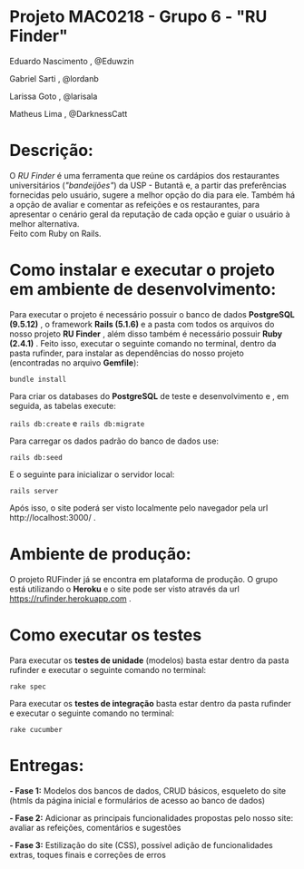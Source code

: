 # Projeto MAC0218 - Grupo 6 - "RU Finder"

Eduardo Nascimento , @Eduwzin

Gabriel Sarti      , @lordanb

Larissa Goto       , @larisala

Matheus Lima       , @DarknessCatt

# Descrição:  

O *RU Finder* é uma ferramenta que reúne os cardápios dos restaurantes universitários (*"bandeijões"*) da USP - Butantã e, a partir das preferências fornecidas pelo usuário, sugere a melhor opção do dia para ele. Também há a opção de avaliar e comentar as refeições e os restaurantes, para apresentar o cenário geral da reputação de cada opção e guiar o usuário à melhor alternativa.  
Feito com Ruby on Rails.

# Como instalar e executar o projeto em ambiente de desenvolvimento:

Para executar o projeto é necessário possuir o banco de dados __PostgreSQL (9.5.12)__ , o framework __Rails (5.1.6)__ e a pasta com todos os arquivos do nosso projeto __RU Finder__ , além disso também é necessário possuir __Ruby (2.4.1)__ .
Feito isso, executar o seguinte comando no terminal, dentro da pasta rufinder, para instalar as dependências do nosso projeto (encontradas no arquivo __Gemfile__):

`bundle install`

Para criar os databases do __PostgreSQL__ de teste e desenvolvimento e , em seguida, as tabelas execute:

`rails db:create` e `rails db:migrate`

Para carregar os dados padrão do banco de dados use:

`rails db:seed`

E o seguinte para inicializar o servidor local:

`rails server`

Após isso, o site poderá ser visto localmente pelo navegador pela url http://localhost:3000/ .

# Ambiente de produção:

O projeto RUFinder já se encontra em plataforma de produção. O grupo está utilizando o __Heroku__ e o site pode ser visto através da url https://rufinder.herokuapp.com .

# Como executar os testes

Para executar os __testes de unidade__ (modelos) basta estar dentro da pasta rufinder e executar o seguinte comando no terminal:

`rake spec`

Para executar os __testes de integração__ basta estar dentro da pasta rufinder e executar o seguinte comando no terminal:

`rake cucumber`

# Entregas:

__- Fase 1:__  Modelos dos bancos de dados, CRUD básicos, esqueleto do site (htmls da página inicial e formulários de acesso ao banco de dados)  

__- Fase 2:__  Adicionar as principais funcionalidades propostas pelo nosso site: avaliar as refeições, comentários e sugestões

__- Fase 3:__ Estilização do site (CSS), possível adição de funcionalidades extras, toques finais e correções de erros
